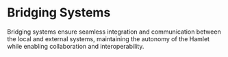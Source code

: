 # Bridging Systems

Bridging systems ensure seamless integration and communication between the local and external systems, maintaining the autonomy of the Hamlet while enabling collaboration and interoperability.